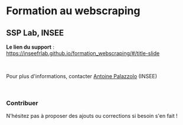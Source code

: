 # Formation au webscraping

## SSP Lab, INSEE

__Le lien du support__ : https://inseefrlab.github.io/formation_webscraping/#/title-slide

<br>

Pour plus d'informations, contacter [Antoine Palazzolo](mailto:antoine.palazzolo@insee.fr) (INSEE)

<br>

### Contribuer

N'hésitez pas à proposer des ajouts ou corrections si besoin s'en fait !
